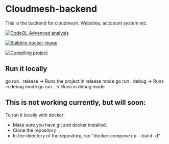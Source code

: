# Cloudmesh-backend
This is the backend for cloudmesh. Websites, acccount system etc.

[![CodeQL Advanced analysis](https://github.com/genesis-GI/cloudmesh-backend/actions/workflows/codeql.yml/badge.svg)](https://github.com/genesis-GI/cloudmesh-backend/actions/workflows/codeql.yml)

[![Building docker image](https://github.com/genesis-GI/cloudmesh-backend/actions/workflows/docker-image.yml/badge.svg)](https://github.com/genesis-GI/cloudmesh-backend/actions/workflows/docker-image.yml)

[![Compiling project](https://github.com/genesis-GI/cloudmesh-backend/actions/workflows/go.yml/badge.svg)](https://github.com/genesis-GI/cloudmesh-backend/actions/workflows/go.yml)

## Run it locally
go run . release -> Runs the project in release mode
go run . debug -> Runs in debug mode
go run . -> Runs in debug mode

## This is not working currently, but will soon: 
To run it locally with docker:
- Make sure you have git and docker installed.
- Clone the repository
- In the directory of the repository, run "docker-compose up --build -d"